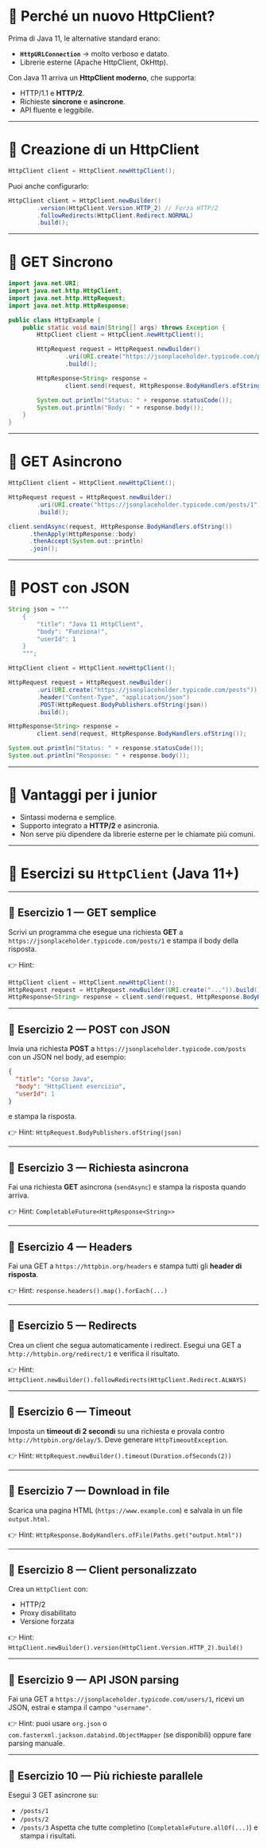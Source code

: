 # 🔹 Perché un nuovo HttpClient?

Prima di Java 11, le alternative standard erano:

* **`HttpURLConnection`** → molto verboso e datato.
* Librerie esterne (Apache HttpClient, OkHttp).

Con Java 11 arriva un **HttpClient moderno**, che supporta:

* HTTP/1.1 e **HTTP/2**.
* Richieste **sincrone** e **asincrone**.
* API fluente e leggibile.

---

# 🔹 Creazione di un HttpClient

```java
HttpClient client = HttpClient.newHttpClient();
```

Puoi anche configurarlo:

```java
HttpClient client = HttpClient.newBuilder()
        .version(HttpClient.Version.HTTP_2) // Forza HTTP/2
        .followRedirects(HttpClient.Redirect.NORMAL)
        .build();
```

---

# 🔹 GET Sincrono

```java
import java.net.URI;
import java.net.http.HttpClient;
import java.net.http.HttpRequest;
import java.net.http.HttpResponse;

public class HttpExample {
    public static void main(String[] args) throws Exception {
        HttpClient client = HttpClient.newHttpClient();

        HttpRequest request = HttpRequest.newBuilder()
                .uri(URI.create("https://jsonplaceholder.typicode.com/posts/1"))
                .build();

        HttpResponse<String> response =
                client.send(request, HttpResponse.BodyHandlers.ofString());

        System.out.println("Status: " + response.statusCode());
        System.out.println("Body: " + response.body());
    }
}
```

---

# 🔹 GET Asincrono

```java
HttpClient client = HttpClient.newHttpClient();

HttpRequest request = HttpRequest.newBuilder()
        .uri(URI.create("https://jsonplaceholder.typicode.com/posts/1"))
        .build();

client.sendAsync(request, HttpResponse.BodyHandlers.ofString())
      .thenApply(HttpResponse::body)
      .thenAccept(System.out::println)
      .join();
```

---

# 🔹 POST con JSON

```java
String json = """
    {
        "title": "Java 11 HttpClient",
        "body": "Funziona!",
        "userId": 1
    }
    """;

HttpClient client = HttpClient.newHttpClient();

HttpRequest request = HttpRequest.newBuilder()
        .uri(URI.create("https://jsonplaceholder.typicode.com/posts"))
        .header("Content-Type", "application/json")
        .POST(HttpRequest.BodyPublishers.ofString(json))
        .build();

HttpResponse<String> response =
        client.send(request, HttpResponse.BodyHandlers.ofString());

System.out.println("Status: " + response.statusCode());
System.out.println("Response: " + response.body());
```

---

# 🔹 Vantaggi per i junior

* Sintassi moderna e semplice.
* Supporto integrato a **HTTP/2** e asincronia.
* Non serve più dipendere da librerie esterne per le chiamate più comuni.

---

# 🧩 **Esercizi su `HttpClient` (Java 11+)**

---

## 🔹 Esercizio 1 — GET semplice

Scrivi un programma che esegue una richiesta **GET** a `https://jsonplaceholder.typicode.com/posts/1` e stampa il body della risposta.

👉 Hint:

```java
HttpClient client = HttpClient.newHttpClient();
HttpRequest request = HttpRequest.newBuilder(URI.create("...")).build();
HttpResponse<String> response = client.send(request, HttpResponse.BodyHandlers.ofString());
```

---

## 🔹 Esercizio 2 — POST con JSON

Invia una richiesta **POST** a `https://jsonplaceholder.typicode.com/posts` con un JSON nel body, ad esempio:

```json
{
  "title": "Corso Java",
  "body": "HttpClient esercizio",
  "userId": 1
}
```

e stampa la risposta.

👉 Hint: `HttpRequest.BodyPublishers.ofString(json)`

---

## 🔹 Esercizio 3 — Richiesta asincrona

Fai una richiesta **GET** asincrona (`sendAsync`) e stampa la risposta quando arriva.

👉 Hint: `CompletableFuture<HttpResponse<String>>`

---

## 🔹 Esercizio 4 — Headers

Fai una GET a `https://httpbin.org/headers` e stampa tutti gli **header di risposta**.

👉 Hint: `response.headers().map().forEach(...)`

---

## 🔹 Esercizio 5 — Redirects

Crea un client che segua automaticamente i redirect.
Esegui una GET a `http://httpbin.org/redirect/1` e verifica il risultato.

👉 Hint: `HttpClient.newBuilder().followRedirects(HttpClient.Redirect.ALWAYS)`

---

## 🔹 Esercizio 6 — Timeout

Imposta un **timeout di 2 secondi** su una richiesta e provala contro `http://httpbin.org/delay/5`.
Deve generare `HttpTimeoutException`.

👉 Hint: `HttpRequest.newBuilder().timeout(Duration.ofSeconds(2))`

---

## 🔹 Esercizio 7 — Download in file

Scarica una pagina HTML (`https://www.example.com`) e salvala in un file `output.html`.

👉 Hint: `HttpResponse.BodyHandlers.ofFile(Paths.get("output.html"))`

---

## 🔹 Esercizio 8 — Client personalizzato

Crea un `HttpClient` con:

* HTTP/2
* Proxy disabilitato
* Versione forzata

👉 Hint: `HttpClient.newBuilder().version(HttpClient.Version.HTTP_2).build()`

---

## 🔹 Esercizio 9 — API JSON parsing

Fai una GET a `https://jsonplaceholder.typicode.com/users/1`, ricevi un JSON, estrai e stampa il campo `"username"`.

👉 Hint: puoi usare `org.json` o `com.fasterxml.jackson.databind.ObjectMapper` (se disponibili) oppure fare parsing manuale.

---

## 🔹 Esercizio 10 — Più richieste parallele

Esegui 3 GET asincrone su:

* `/posts/1`
* `/posts/2`
* `/posts/3`
  Aspetta che tutte completino (`CompletableFuture.allOf(...)`) e stampa i risultati.

